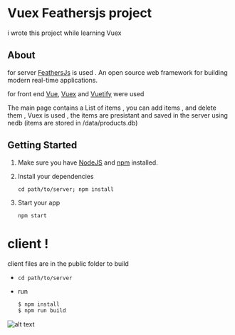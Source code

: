 # Vuex Feathersjs project

i wrote this project while learning Vuex 


## About

for server [FeathersJs](https://feathersjs.com/) is used . An open source web framework for building modern real-time applications.


for front end [Vue](https://vuejs.org/), [Vuex](https://vuex.vuejs.org/) and [Vuetify](https://vuetifyjs.com/en/) were used 


The main page contains a List of items , you can add items , and delete them , Vuex is used , the items are presistant and saved in the server using nedb (items are stored in /data/products.db)


## Getting Started
1. Make sure you have [NodeJS](https://nodejs.org/) and [npm](https://www.npmjs.com/) installed.
2. Install your dependencies
    ```
    cd path/to/server; npm install
    ```


3. Start your app

    ```
    npm start
    ```
    
# client !
  client files are in the public folder 
  to build 
 -  ```
    cd path/to/server
    ```
  - run 
       ```sh
    $ npm install  
    $ npm run build 
    ```


![alt text](https://raw.githubusercontent.com/abdelal/VuexFeathersJs/master/assets/frontPage.png)
